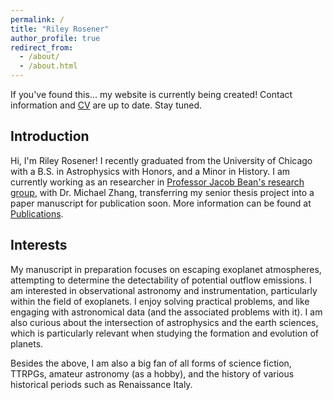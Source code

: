 ```yaml
---
permalink: /
title: "Riley Rosener"
author_profile: true
redirect_from: 
  - /about/
  - /about.html
---
```

If you've found this... my website is currently being created! Contact information and [CV](https://rrosener.github.io/cv/) are up to date. Stay tuned.



Introduction
------
Hi, I'm Riley Rosener! I recently graduated from the University of Chicago with a B.S. in Astrophysics with Honors, and a Minor in History. I am currently working as an researcher in [Professor Jacob Bean's research group](https://astro.uchicago.edu/~jbean/index.html), with Dr. Michael Zhang, transferring my senior thesis project into a paper manuscript for publication soon. More information can be found at [Publications](https://rrosener.github.io/publications/). 

Interests
------
My manuscript in preparation focuses on escaping exoplanet atmospheres, attempting to determine the detectability of potential outflow emissions. I am interested in observational astronomy and instrumentation, particularly within the field of exoplanets. I enjoy solving practical problems, and like engaging with astronomical data (and the associated problems with it). I am also curious about the intersection of astrophysics and the earth sciences, which is particularly relevant when studying the formation and evolution of planets.

Besides the above, I am also a big fan of all forms of science fiction, TTRPGs, amateur astronomy (as a hobby), and the history of various historical periods such as Renaissance Italy. 
